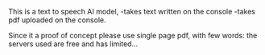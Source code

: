 This is a text to speech AI model,
-takes text written on the console
-takes pdf uploaded on the console.

Since it a proof of concept please use single page pdf, with few words: the servers used are free and has limited...

